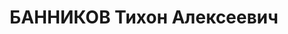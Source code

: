 ---
title: БАННИКОВ Тихон Алексеевич
description: "Род. в 1898, Тульская губ., Ефремовский уезд, с. Долгие Лески, русский.\
  \ Проживал: Челябинская обл., г. Копейск. Трест \"Челябуголь\" шахта 4/6, главный\
  \ инженер \n  Арестован 30.04.1937. Приговор: 29.12.1937 – ВМН. Расстрелян 29.12.1937"
---